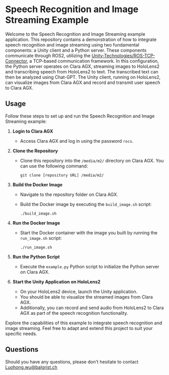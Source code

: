 
# Speech Recognition and Image Streaming Example

Welcome to the Speech Recognition and Image Streaming example application. This repository contains a demonstration of how to integrate speech recognition and image streaming using two fundamental components: a Unity client and a Python server. These components communicate through ROS2, utilizing the [Unity-Technologies/ROS-TCP-Connector](https://github.com/Unity-Technologies/ROS-TCP-Connector), a TCP-based communication framework. In this configuration, the Python server operates on Clara AGX, streaming images to HoloLens2 and transcribing speech from HoloLens2 to text. The transcribed text can then be analyzed using Chat-GPT. The Unity client, running on HoloLens2, can visualize images from Clara AGX and record and transmit user speech to Clara AGX.

## Usage

Follow these steps to set up and run the Speech Recognition and Image Streaming example:

1.  **Login to Clara AGX**
    
    -   Access Clara AGX and log in using the password `rocs`.
2.  **Clone the Repository**
    
    -   Clone this repository into the `/media/m2/` directory on Clara AGX. You can use the following command:
        

        
        `git clone [repository URL] /media/m2/` 
        
3.  **Build the Docker Image**
    
    -   Navigate to the repository folder on Clara AGX.
    -   Build the Docker image by executing the `build_image.sh` script:
        

        
        `./build_image.sh` 
        
4.  **Run the Docker Image**
    
    -   Start the Docker container with the image you built by running the `run_image.sh` script:

        
        `./run_image.sh` 
        
5.  **Run the Python Script**
    
    -   Execute the `example.py` Python script to initialize the Python server on Clara AGX.
6.  **Start the Unity Application on HoloLens2**
    
    -   On your HoloLens2 device, launch the Unity application.
    -   You should be able to visualize the streamed images from Clara AGX.
    -   Additionally, you can record and send audio from HoloLens2 to Clara AGX as part of the speech recognition functionality.

Explore the capabilities of this example to integrate speech recognition and image streaming. Feel free to adapt and extend this project to suit your specific needs.

## Questions
Should you have any questions, please don't hesitate to contact Luohong.wu@balgrist.ch	